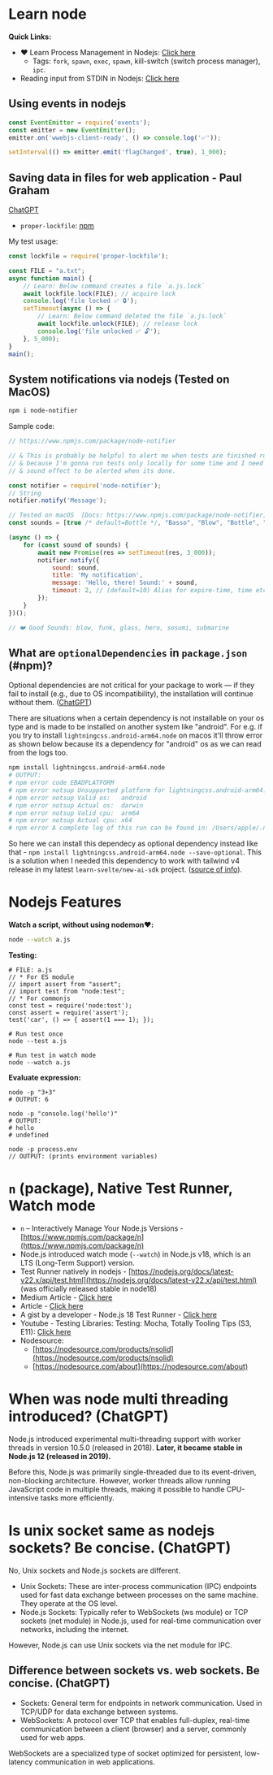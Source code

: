 # Learn node

**Quick Links:**

- ❤️ Learn Process Management in Nodejs: [Click here](./process-management/README.md)
  - Tags: `fork`, `spawn`, `exec`, `spawn`, kill-switch (switch process manager), `ipc`.
- Reading input from STDIN in Nodejs: [Click here](./read-input-from-stdin)

## Using events in nodejs

```js
const EventEmitter = require('events');
const emitter = new EventEmitter();
emitter.on('wwebjs-client-ready', () => console.log('✅'));

setInterval(() => emitter.emit('flagChanged', true), 1_000);
```

## Saving data in files for web application - Paul Graham

[ChatGPT](https://chatgpt.com/c/68d28e32-f6c0-832a-92ac-37237e0f9fa5)

- `proper-lockfile`: [npm](https://www.npmjs.com/package/proper-lockfile/v/1.1.0)

My test usage:

```js
const lockfile = require('proper-lockfile');

const FILE = "a.txt";
async function main() {
    // Learn: Below command creates a file `a.js.lock`
    await lockfile.lock(FILE); // acquire lock
    console.log('file locked ✅ 🔒');
    setTimeout(async () => {
        // Learn: Below command deleted the file `a.js.lock`
        await lockfile.unlock(FILE); // release lock
        console.log('file unlocked ✅ 🔓');
    }, 5_000);
}
main();
```

## System notifications via nodejs (Tested on MacOS)

```bash
npm i node-notifier
```

Sample code:

```js
// https://www.npmjs.com/package/node-notifier

// & This is probably be helpful to alert me when tests are finished running 
// & because I'm gonna run tests only locally for some time and I need some
// & sound effect to be alerted when its done.

const notifier = require('node-notifier');
// String
notifier.notify('Message');

// Tested on macOS  [Docs: https://www.npmjs.com/package/node-notifier]
const sounds = [true /* default=Bottle */, "Basso", "Blow", "Bottle", "Frog", "Funk", "Glass", "Hero", "Morse", "Ping", "Pop", "Purr", "Sosumi", "Submarine", "Tink"];

(async () => {
    for (const sound of sounds) {
        await new Promise(res => setTimeout(res, 3_000));
        notifier.notify({
            sound: sound,
            title: 'My notification',
            message: 'Hello, there! Sound:' + sound,
            timeout: 2, // (default=10) Alias for expire-time, time etc. Time before notify-send expires. Defaults to 10 seconds.
        });
    }
})();

// ❤️ Good Sounds: blow, funk, glass, hero, sosumi, submarine
```

## What are `optionalDependencies` in `package.json` (#npm)?

Optional dependencies are not critical for your package to work — if they fail to install (e.g., due to OS incompatibility), the installation will continue without them. ([ChatGPT](https://chatgpt.com/c/68078ac5-a998-8007-b64e-d9651932e858))

There are situations when a certain dependency is not installable on your os type and is made to be installed on another system like "android". For e.g. if you try to install `lightningcss.android-arm64.node` on macos it'll throw error as shown below because its a dependency for "android" os as we can read from the logs too.

```bash
npm install lightningcss.android-arm64.node
# OUTPUT:
# npm error code EBADPLATFORM
# npm error notsup Unsupported platform for lightningcss.android-arm64.node@1.29.3-alpha.2: wanted {"os":"android","cpu":"arm64"} (current: {"os":"darwin","cpu":"x64"})
# npm error notsup Valid os:   android
# npm error notsup Actual os:  darwin
# npm error notsup Valid cpu:  arm64
# npm error notsup Actual cpu: x64
# npm error A complete log of this run can be found in: /Users/apple/.npm/_logs/2025-04-22T14_25_45_881Z-debug-0.log
```

So here we can install this dependecy as optional dependency instead like that - `npm install lightningcss.android-arm64.node --save-optional`. This is a solution when I needed this dependency to work with tailwind v4 release in my latest `learn-svelte/new-ai-sdk` project. ([source of info](https://github.com/tailwindlabs/tailwindcss/discussions/15999#discussioncomment-12909555)).

# Nodejs Features

**Watch a script, without using nodemon❤️:**

```bash
node --watch a.js
```

**Testing:**

```
# FILE: a.js
// * For ES module
// import assert from "assert";
// import test from "node:test";
// * For commonjs
const test = require('node:test');
const assert = require('assert');
test('car', () => { assert(1 === 1); });

# Run test once
node --test a.js

# Run test in watch mode
node --watch a.js
```

**Evaluate expression:**

```
node -p "3+3"
# OUTPUT: 6

node -p "console.log('hello')"
# OUTPUT:
# hello
# undefined

node -p process.env
// OUTPUT: (prints environment variables)
```

# `n` (package), Native Test Runner, Watch mode

- `n` – Interactively Manage Your Node.js Versions - [https://www.npmjs.com/package/n](https://www.npmjs.com/package/n)
- Node.js introduced watch mode (`--watch`) in Node.js v18, which is an LTS (Long-Term Support) version.
- Test Runner natively in nodejs - [https://nodejs.org/docs/latest-v22.x/api/test.html](https://nodejs.org/docs/latest-v22.x/api/test.html)
  (was officially released stable in node18)
- Medium Article - [Click here](https://threkk.medium.com/i-tested-the-node-js-test-runner-so-you-dont-have-to-958b11db46ef)
- Article - [Click here](https://nodesource.com/blog/11-features-nodeJS-18-to-try)
- A gist by a developer - Node.js 18 Test Runner - [Click here](https://gist.github.com/subfuzion/11013a8435c9de5302430fd44c3f76a7#6-running-a-subset-of-tests)
- Youtube - Testing Libraries: Testing: Mocha, Totally Tooling Tips (S3, E11): [Click here](https://www.youtube.com/watch?v=L48AjLVgXS4)
- Nodesource:
  - [https://nodesource.com/products/nsolid](https://nodesource.com/products/nsolid)
  - [https://nodesource.com/about](https://nodesource.com/about)

# When was node multi threading introduced? (ChatGPT)

Node.js introduced experimental multi-threading support with worker threads in version 10.5.0 (released in 2018). **Later, it became stable in Node.js 12 (released in 2019).**

Before this, Node.js was primarily single-threaded due to its event-driven, non-blocking architecture. However, worker threads allow running JavaScript code in multiple threads, making it possible to handle CPU-intensive tasks more efficiently.

# Is unix socket same as nodejs sockets? Be concise. (ChatGPT)

No, Unix sockets and Node.js sockets are different.

- Unix Sockets: These are inter-process communication (IPC) endpoints used for fast data exchange between processes on the same machine. They operate at the OS level.
- Node.js Sockets: Typically refer to WebSockets (ws module) or TCP sockets (net module) in Node.js, used for real-time communication over networks, including the internet.

However, Node.js can use Unix sockets via the net module for IPC.

## Difference between sockets vs. web sockets. Be concise. (ChatGPT)

- Sockets: General term for endpoints in network communication. Used in TCP/UDP for data exchange between systems.
- WebSockets: A protocol over TCP that enables full-duplex, real-time communication between a client (browser) and a server, commonly used for web apps.

WebSockets are a specialized type of socket optimized for persistent, low-latency communication in web applications.
